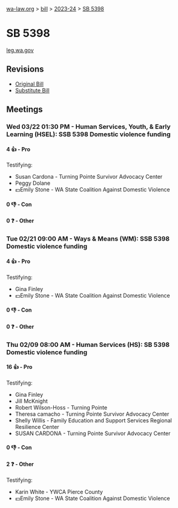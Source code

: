 [wa-law.org](/) > [bill](/bill/) > [2023-24](/bill/2023-24/) > [SB 5398](/bill/2023-24/sb/5398/)

# SB 5398
[leg.wa.gov](https://app.leg.wa.gov/billsummary?BillNumber=5398&Year=2023&Initiative=false)

## Revisions
* [Original Bill](1/)
* [Substitute Bill](S/)

## Meetings
### Wed 03/22 01:30 PM - Human Services, Youth, & Early Learning (HSEL): SSB 5398 Domestic violence funding
#### 4 👍 - Pro
Testifying:
* Susan Cardona - Turning Pointe Survivor Advocacy Center
* Peggy Dolane
* 💵Emily Stone - WA State Coalition Against Domestic Violence

#### 0 👎 - Con

#### 0 ❓ - Other

### Tue 02/21 09:00 AM - Ways & Means (WM): SSB 5398 Domestic violence funding
#### 4 👍 - Pro
Testifying:
* Gina Finley
* 💵Emily Stone - WA State Coalition Against Domestic Violence

#### 0 👎 - Con

#### 0 ❓ - Other

### Thu 02/09 08:00 AM - Human Services (HS): SB 5398 Domestic violence funding
#### 16 👍 - Pro
Testifying:
* Gina Finley
* Jill McKnight
* Robert Wilson-Hoss - Turning Pointe
* Theresa camacho - Turning Pointe Survivor Advocacy Center
* Shelly Willis - Family Education and Support Services Regional Resilience Center
* SUSAN CARDONA - Turning Pointe Survivor Advocacy Center

#### 0 👎 - Con

#### 2 ❓ - Other
Testifying:
* Karin White - YWCA Pierce County
* 💵Emily Stone - WA State Coalition Against Domestic Violence
